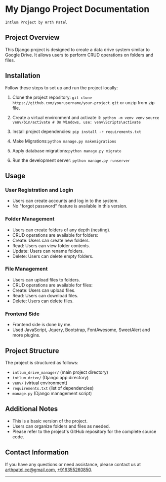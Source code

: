 # My Django Project Documentation
``Intlum Project by Arth Patel``

## Project Overview
This Django project is designed to create a data drive system similar to Google Drive. It allows users to perform CRUD operations on folders and files.

## Installation
Follow these steps to set up and run the project locally:

1. Clone the project repository:
``git clone https://github.com/yourusername/your-project.git`` or unzip from zip file.
2. Create a virtual environment and activate it: 
``python -m venv venv`` 
``source venv/bin/activate # On Windows, use: venv\Scripts\activate``
3. Install project dependencies:
``pip install -r requirements.txt``

4. Make Migrations:``python manage.py makemigrations``
5. Apply database migrations:``python manage.py migrate``

6. Run the development server: ``python manage.py runserver``




## Usage
### User Registration and Login
- Users can create accounts and log in to the system.
- No "forgot password" feature is available in this version.

### Folder Management
- Users can create folders of any depth (nesting).
- CRUD operations are available for folders:
- Create: Users can create new folders.
- Read: Users can view folder contents.
- Update: Users can rename folders.
- Delete: Users can delete empty folders.

### File Management
- Users can upload files to folders.
- CRUD operations are available for files:
- Create: Users can upload files.
- Read: Users can download files.
- Delete: Users can delete files.

### Frontend Side
- Frontend side is done by me.
- Used JavaScript, Jquery, Bootstrap, FontAwesome, SweetAlert and more plugins.

## Project Structure
The project is structured as follows:
- `intlum_drive_manager/` (main project directory)
- `intlum_drive/` (Django app directory)
- `venv/` (virtual environment)
- `requirements.txt` (list of dependencies)
- `manage.py` (Django management script)

## Additional Notes
- This is a basic version of the project.
- Users can organize folders and files as needed.
- Please refer to the project's GitHub repository for the complete source code.

## Contact Information
If you have any questions or need assistance, please contact us at [arthpatel.ce@gmail.com](mailto:arthpatel.ce@gmail.com), [+916355260850](tel:+916355260850).

---


